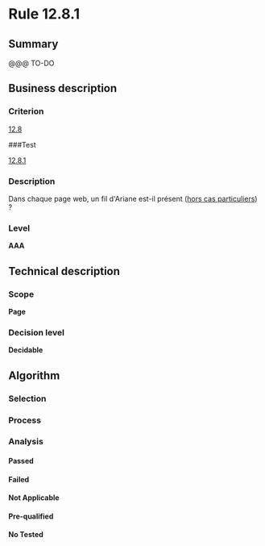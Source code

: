# Rule 12.8.1

## Summary

@@@ TO-DO

## Business description

### Criterion

[12.8](http://references.modernisation.gouv.fr/sites/default/files/RGAA3_RC2-1/referentiel_technique.htm#crit-12-8)

###Test

[12.8.1](http://references.modernisation.gouv.fr/sites/default/files/RGAA3_RC2-1/referentiel_technique.htm#test-12-8-1)

### Description

Dans chaque page web, un fil d'Ariane est-il pr&eacute;sent (<a href="http://references.modernisation.gouv.fr/sites/default/files/RGAA3_RC2-1/cas_particulier.htm#cpCrit12-8" title="Cas particuliers pour le crit&egrave;re 12.8">hors cas particuliers</a>) ?

### Level

**AAA**

## Technical description

### Scope

**Page**

### Decision level

**Decidable**

## Algorithm

### Selection

### Process

### Analysis

#### Passed

#### Failed

#### Not Applicable

#### Pre-qualified

#### No Tested 






